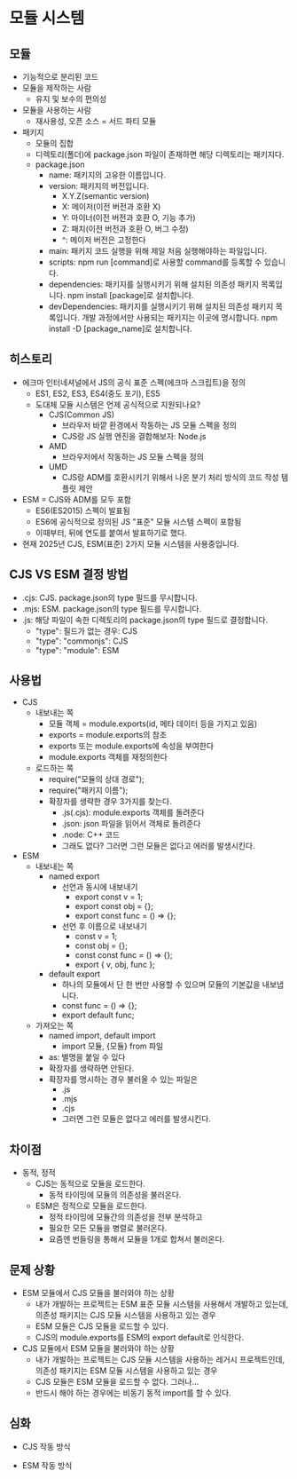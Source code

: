 # 모듈 시스템

## 모듈

- 기능적으로 분리된 코드
- 모듈을 제작하는 사람
  - 유지 및 보수의 편의성
- 모듈을 사용하는 사람
  - 재사용성, 오픈 소스 = 서드 파티 모듈
- 패키지
  - 모듈의 집합
  - 디렉토리(폴더)에 package.json 파일이 존재하면 해당 디렉토리는 패키지다.
  - package.json
    - name: 패키지의 고유한 이름입니다.
    - version: 패키지의 버전입니다.
      - X.Y.Z(semantic version)
      - X: 메이저(이전 버전과 호환 X)
      - Y: 마이너(이전 버전과 호환 O, 기능 추가)
      - Z: 패치(이전 버전과 호환 O, 버그 수정)
      - ^: 메이저 버전은 고정한다
    - main: 패키지 코드 실행을 위해 제일 처음 실행해야하는 파일입니다.
    - scripts: npm run [command]로 사용할 command를 등록할 수 있습니다.
    - dependencies: 패키지를 실행시키기 위해 설치된 의존성 패키지 목록입니다. npm install [package]로 설치합니다.
    - devDependencies: 패키지를 실행시키기 위해 설치된 의존성 패키지 목록입니다. 개발 과정에서만 사용되는 패키지는 이곳에 명시합니다. npm install -D [package_name]로 설치합니다.

## 히스토리

- 에크마 인터네셔널에서 JS의 공식 표준 스펙(에크마 스크립트)을 정의
  - ES1, ES2, ES3, ES4(중도 포기), ES5
  - 도대체 모듈 시스템은 언제 공식적으로 지원되나요?
    - CJS(Common JS)
      - 브라우저 바깥 환경에서 작동하는 JS 모듈 스펙을 정의
      - CJS랑 JS 실행 엔진을 결합해보자: Node.js
    - AMD
      - 브라우저에서 작동하는 JS 모듈 스펙을 정의
    - UMD
      - CJS랑 ADM를 호환시키기 위해서 나온 분기 처리 방식의 코드 작성 템플릿 제안
- ESM = CJS와 ADM를 모두 포함
  - ES6(ES2015) 스펙이 발표됨
  - ES6에 공식적으로 정의된 JS "표준" 모듈 시스템 스펙이 포함됨
  - 이때부터, 뒤에 연도를 붙여서 발표하기로 했다.
- 현재 2025년 CJS, ESM(표준) 2가지 모듈 시스템을 사용중입니다.

## CJS VS ESM 결정 방법

- .cjs: CJS. package.json의 type 필드를 무시합니다.
- .mjs: ESM. package.json의 type 필드를 무시합니다.
- .js: 해당 파일이 속한 디렉토리의 package.json의 type 필드로 결정합니다.
  - "type": 필드가 없는 경우: CJS
  - "type": "commonjs": CJS
  - "type": "module": ESM

## 사용법

- CJS
  - 내보내는 쪽
    - 모듈 객체 = module.exports(id, 메타 데이터 등을 가지고 있음)
    - exports = module.exports의 참조
    - exports 또는 module.exports에 속성을 부여한다
    - module.exports 객체를 재정의한다
  - 로드하는 쪽
    - require("모듈의 상대 경로");
    - require("패키지 이름");
    - 확장자를 생략한 경우 3가지를 찾는다.
      - .js(.cjs): module.exports 객체를 돌려준다
      - .json: json 파일을 읽어서 객체로 돌려준다
      - .node: C++ 코드
      - 그래도 없다? 그러면 그런 모듈은 없다고 에러를 발생시킨다.
- ESM
  - 내보내는 쪽
    - named export
      - 선언과 동시에 내보내기
        - export const v = 1;
        - export const obj = {};
        - export const func = () => {};
      - 선언 후 이름으로 내보내기
        - const v = 1;
        - const obj = {};
        - const const func = () => {};
        - export { v, obj, func };
    - default export
      - 하나의 모듈에서 단 한 번만 사용할 수 있으며 모듈의 기본값을 내보냅니다.
      - const func = () => {};
      - export default func;
  - 가져오는 쪽
    - named import, default import
      - import 모듈, {모듈} from 파일
    - as: 별명을 붙일 수 있다
    - 확장자를 생략하면 안된다.
    - 확장자를 명시하는 경우 불러올 수 있는 파일은
      - .js
      - .mjs
      - .cjs
      - 그러면 그런 모듈은 없다고 에러를 발생시킨다.

## 차이점

- 동적, 정적
  - CJS는 동적으로 모듈을 로드한다.
    - 동적 타이밍에 모듈의 의존성을 불러온다.
  - ESM은 정적으로 모듈을 로드한다.
    - 정적 타이밍에 모듈간의 의존성을 전부 분석하고
    - 필요한 모든 모듈을 병렬로 불러온다.
    - 요즘엔 번들링을 통해서 모듈을 1개로 합쳐서 불러온다.

## 문제 상황

- ESM 모듈에서 CJS 모듈을 불러와야 하는 상황
  - 내가 개발하는 프로젝트는 ESM 표준 모듈 시스템을 사용해서 개발하고 있는데, 의존성 패키지는 CJS 모듈 시스템을 사용하고 있는 경우
  - ESM 모듈은 CJS 모듈을 로드할 수 있다.
  - CJS의 module.exports를 ESM의 export default로 인식한다.
- CJS 모듈에서 ESM 모듈을 불러와야 하는 상황
  - 내가 개발하는 프로젝트는 CJS 모듈 시스템을 사용하는 레거시 프로젝트인데, 의존성 패키지는 ESM 모듈 시스템을 사용하고 있는 경우
  - CJS 모듈은 ESM 모듈을 로드할 수 없다. 그러나...
  - 반드시 해야 하는 경우에는 비동기 동적 import를 할 수 있다.

## 심화

- CJS 작동 방식

- ESM 작동 방식